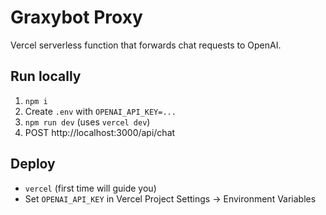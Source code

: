 # Graxybot Proxy
Vercel serverless function that forwards chat requests to OpenAI.

## Run locally
1. `npm i`
2. Create `.env` with `OPENAI_API_KEY=...`
3. `npm run dev` (uses `vercel dev`)
4. POST http://localhost:3000/api/chat

## Deploy
- `vercel` (first time will guide you)
- Set `OPENAI_API_KEY` in Vercel Project Settings → Environment Variables